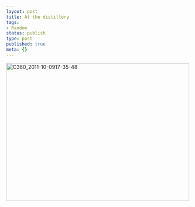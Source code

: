 ```yaml
---
layout: post
title: At the distillery
tags:
- Random
status: publish
type: post
published: true
meta: {}
---
```

<div class='posterous_autopost'><div class='p_embed p_image_embed'> <a href="http://posterous.com/getfile/files.posterous.com/fzero/gsWRvoNdseTcBk13EFeCkv2L2RKOsQaUI0OVz6ogGDefd5PPrYiQ4zX1ckRT/C360_2011-10-0917-35-48.jpg.scaled.1000.jpg"><img alt="C360_2011-10-0917-35-48" height="377" src="http://posterous.com/getfile/files.posterous.com/fzero/KzUtwfVKpoCb2uYAYiz0fJNanA74pCOYGm71noZij6jiG541hQLxD7Z0JLpm/C360_2011-10-0917-35-48.jpg.scaled.500.jpg" width="500" /></a> </div> </div>
